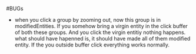 #BUGs
-  when you click a group by zooming out, now this group is in modifiedEntities. If you somehow bring a virgin entity in the click buffer of both these groups. And you click the virgin entitiy nothing happens. what should have hapenned is, it should have made all of them modified entity. If the you outside buffer click everything works normally.

